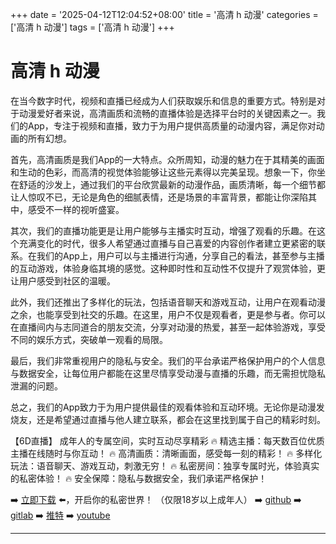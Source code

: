 +++
date = '2025-04-12T12:04:52+08:00'
title = '高清 h 动漫'
categories = ['高清 h 动漫']
tags = ['高清 h 动漫']
+++

# 高清 h 动漫

在当今数字时代，视频和直播已经成为人们获取娱乐和信息的重要方式。特别是对于动漫爱好者来说，高清画质和流畅的直播体验是选择平台时的关键因素之一。我们的App，专注于视频和直播，致力于为用户提供高质量的动漫内容，满足你对动画的所有幻想。

首先，高清画质是我们App的一大特点。众所周知，动漫的魅力在于其精美的画面和生动的色彩，而高清的视觉体验能够让这些元素得以完美呈现。想象一下，你坐在舒适的沙发上，通过我们的平台欣赏最新的动漫作品，画质清晰，每一个细节都让人惊叹不已，无论是角色的细腻表情，还是场景的丰富背景，都能让你深陷其中，感受不一样的视听盛宴。

其次，我们的直播功能更是让用户能够与主播实时互动，增强了观看的乐趣。在这个充满变化的时代，很多人希望通过直播与自己喜爱的内容创作者建立更紧密的联系。在我们的App上，用户可以与主播进行沟通，分享自己的看法，甚至参与主播的互动游戏，体验身临其境的感觉。这种即时性和互动性不仅提升了观赏体验，更让用户感受到社区的温暖。

此外，我们还推出了多样化的玩法，包括语音聊天和游戏互动，让用户在观看动漫之余，也能享受到社交的乐趣。在这里，用户不仅是观看者，更是参与者。你可以在直播间内与志同道合的朋友交流，分享对动漫的热爱，甚至一起体验游戏，享受不同的娱乐方式，突破单一观看的局限。

最后，我们非常重视用户的隐私与安全。我们的平台承诺严格保护用户的个人信息与数据安全，让每位用户都能在这里尽情享受动漫与直播的乐趣，而无需担忧隐私泄漏的问题。

总之，我们的App致力于为用户提供最佳的观看体验和互动环境。无论你是动漫发烧友，还是希望通过直播与他人建立联系，都会在这里找到属于自己的精彩时刻。

【6D直播】
成年人的专属空间，实时互动尽享精彩
🔥 精选主播：每天数百位优质主播在线随时与你互动！
🔥 高清画质：清晰画面，感受每一刻的精彩！
🔥 多样化玩法：语音聊天、游戏互动，刺激无穷！
🔥 私密房间：独享专属时光，体验真实的私密体验！
🔥 安全保障：隐私与数据安全，我们承诺严格保护！

➡️ [立即下载](https://down123.s3.ap-east-1.amazonaws.com/down/down.html?channelCode=blog) ⬅️，开启你的私密世界！
（仅限18岁以上成年人）
➡️ [github](https://aldult-live.github.io/)
➡️ [gitlab](https://seo-09598d.gitlab.io/)
➡️ [推特](https://x.com/wegame33)
➡️ [youtube](https://www.youtube.com/@6Dlive)

---
